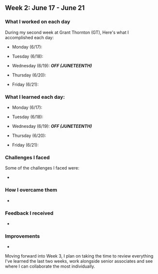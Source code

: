 ## Week 2: June 17 - June 21

### What I worked on each day 

During my second week at Grant Thornton (GT), Here's what I accomplished each day:

- Monday (6/17): 


- Tuesday (6/18):


- Wednesday (6/19): ***OFF (JUNETEENTH)***


- Thursday (6/20):


- Friday (6/21):

### What I learned each day:

- Monday (6/17): 


- Tuesday (6/18):


- Wednesday (6/19): ***OFF (JUNETEENTH)***


- Thursday (6/20):


- Friday (6/21):


### Challenges I faced

Some of the challenges I faced were:

-

### How I overcame them

-

### Feedback I received

-

### Improvements

- 

Moving forward into Week 3, I plan on taking the time to review everything I've learned the last two weeks, work alongside senior associates and see where I can collaborate the most individually.

